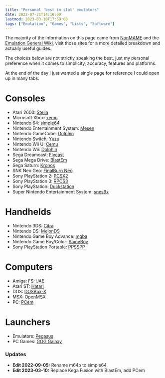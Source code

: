 ```yaml
---
title: "Personal 'best in slot' emulators"
date: 2022-07-21T14:16:00
lastmod: 2023-03-10T17:59:00
tags: ["Emulation", "Games", "Lists", "Software"]
---
```


The majority of the information on this page came from [NonMAME](http://nonmame.retrogames.com/) and the [Emulation General Wiki](https://emulation.gametechwiki.com/index.php/Main_Page), visit those sites for a more detailed breakdown and actually useful guides.

The choices below are not strictly speaking the best, just my personal preference when it comes to simplicity, accuracy, features and platforms.

At the end of the day I just wanted a single page for reference I could open up in many tabs.

# Consoles
* Atari 2600: [Stella](https://stella-emu.github.io/)
* Microsoft Xbox: [xemu](https://github.com/mborgerson/xemu)
* Nintendo 64: [simple64](https://simple64.github.io/)
* Nintendo Entertainment System: [Mesen](https://github.com/SourMesen/Mesen)
* Nintendo GameCube: [Dolphin](https://dolphin-emu.org/)
* Nintendo Switch: [Yuzu](https://yuzu-emu.org/)
* Nintendo Wii U: [Cemu](http://cemu.info/)
* Nintendo Wii: [Dolphin](https://dolphin-emu.org/)
* Sega Dreamcast: [Flycast](https://flyinghead.github.io/flycast-builds/)
* Sega Mega Drive: [BlastEm](https://www.retrodev.com/blastem/)
* Sega Saturn: [Kronos](https://github.com/FCare/Kronos)
* SNK Neo Geo: [FinalBurn Neo](https://github.com/finalburnneo/FBNeo)
* Sony PlayStation 2: [PCSX2](https://pcsx2.net/)
* Sony PlayStation 3: [RPCS3](https://rpcs3.net/)
* Sony PlayStation: [Duckstation](https://github.com/stenzek/duckstation)
* Super Nintendo Entertainment System: [snes9x](https://github.com/snes9xgit/snes9x)

# Handhelds
* Nintendo 3DS: [Citra](https://citra-emu.org/)
* Nintendo DS: [MelonDS](https://github.com/Arisotura/melonDS)
* Nintendo Game Boy Advance: [mgba](https://mgba.io/)
* Nintendo Game Boy/Color: [SameBoy](https://sameboy.github.io/)
* Sony PlayStation Portable: [PPSSPP](https://github.com/hrydgard/ppsspp)

# Computers
* Amiga: [FS-UAE](https://fs-uae.net/)
* Atari ST: [Hatari](https://hatari.tuxfamily.org/)
* DOS: [DOSBox-X](https://dosbox-x.com/)
* MSX: [OpenMSX](http://openmsx.org/)
* PC: [PCem](https://pcem-emulator.co.uk/)

# Launchers
* Emulators: [Pegasus](https://pegasus-frontend.org/)
* PC Games: [GOG Galaxy](https://www.gog.com/galaxy)


### Updates
* **Edit 2022-09-05:** Rename m64p to simple64
* **Edit 2023-03-10:** Replace Kega Fusion with BlastEm, add PCem